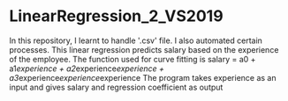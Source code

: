 # LinearRegression_2_VS2019
In this repository, I learnt to handle '.csv' file. I also automated certain processes.
This linear regression predicts salary based on the experience of the employee.
The function used for curve fitting is salary = a0 + a1*experience + a2*experience*experience + a3*experience*experience*experience
The program takes experience as an input and gives salary and regression coefficient as output
